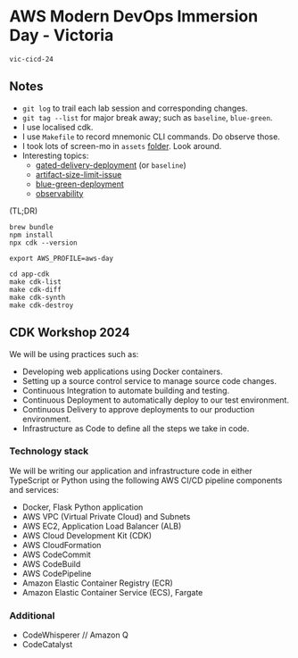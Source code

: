 # AWS Modern DevOps Immersion Day - Victoria

`vic-cicd-24`

## Notes

* `git log` to trail each lab session and corresponding changes.
* `git tag --list` for major break away; such as `baseline`, `blue-green`.
* I use localised cdk.
* I use `Makefile` to record mnemonic CLI commands. Do observe those.
* I took lots of screen-mo in `assets` [folder](assets). Look around.
* Interesting topics:
  * [gated-delivery-deployment](assets/gated-delivery-production) (or `baseline`)
  * [artifact-size-limit-issue](assets/artifact-size-limit-issue)
  * [blue-green-deployment](assets/blue-green)
  * [observability](assets/observability)

(TL;DR)
```
brew bundle
npm install
npx cdk --version

export AWS_PROFILE=aws-day

cd app-cdk
make cdk-list
make cdk-diff
make cdk-synth
make cdk-destroy
```

## CDK Workshop 2024

We will be using practices such as:

- Developing web applications using Docker containers.
- Setting up a source control service to manage source code changes.
- Continuous Integration to automate building and testing.
- Continuous Deployment to automatically deploy to our test environment.
- Continuous Delivery to approve deployments to our production environment.
- Infrastructure as Code to define all the steps we take in code.


### Technology stack

We will be writing our application and infrastructure code in either TypeScript or Python using the following AWS CI/CD pipeline components and services:

- Docker, Flask Python application
- AWS VPC (Virtual Private Cloud) and Subnets
- AWS EC2, Application Load Balancer (ALB)
- AWS Cloud Development Kit (CDK)
- AWS CloudFormation
- AWS CodeCommit
- AWS CodeBuild
- AWS CodePipeline
- Amazon Elastic Container Registry (ECR)
- Amazon Elastic Container Service (ECS), Fargate

### Additional

* CodeWhisperer // Amazon Q 
* CodeCatalyst

